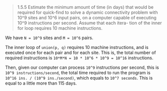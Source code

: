 > 1.5.5 Estimate the minimum amount of time (in days) that would be required for
> quick-find to solve a dynamic connectivity problem with 10^9 sites and 10^6 input pairs,
> on a computer capable of executing 10^9 instructions per second. Assume that each itera-
> tion of the inner for loop requires 10 machine instructions.

We have `N = 10^9` sites and `M = 10^6` pairs.

The inner loop of `union(p, q)` requires 10 machine instructions, and is executed once for each pair and for each site.
This is, the total number of required instructions is `10*M*N = 10 * 10^6 * 10^9 = 10^16` instructions.

Then, given our computer can process `10^9` instructions per second, this is `10^9 instructions/second`,
the total time required to run the program is `10^16 ins. / (10^9 ins./second)`, which equals to `10^7 seconds`.
This is equal to a little more than 115 days.